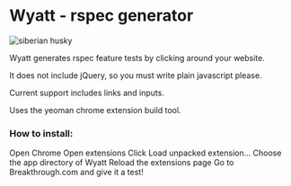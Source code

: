 <h1>Wyatt - rspec generator</h1>


![siberian husky](https://upload.wikimedia.org/wikipedia/commons/d/d2/Siberian_Husky_with_Blue_Eyes.jpg)

Wyatt generates rspec feature tests by clicking around your website. 

It does not include jQuery, so you must write plain javascript please.

Current support includes links and inputs. 

Uses the yeoman chrome extension build tool.

<h3>How to install:</h3>
Open Chrome
Open extensions
Click Load unpacked extension...
Choose the app directory of Wyatt
Reload the extensions page
Go to Breakthrough.com and give it a test!
